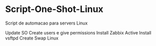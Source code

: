 # Script-One-Shot-Linux
Script de automacao para servers Linux

Update SO
Create users e give permissions
Install Zabbix Active
Install vsftpd
Create Swap Linux
